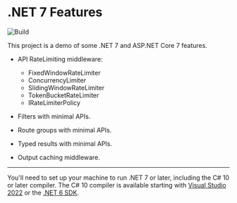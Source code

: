 # .NET 7 Features
![Build](https://github.com/falberthen/NET7.Features/actions/workflows/net7-build.yml/badge.svg)

This project is a demo of some .NET 7 and ASP.NET Core 7 features.

- API RateLimiting middleware:
   - FixedWindowRateLimiter
   - ConcurrencyLimiter
   - SlidingWindowRateLimiter
   - TokenBucketRateLimiter
   - IRateLimiterPolicy
	
- Filters with minimal APIs.
- Route groups with minimal APIs.
- Typed results with minimal APIs.
- Output caching middleware.

---

You'll need to set up your machine to run .NET 7 or later, including the C# 10 or later compiler. 
The C# 10 compiler is available starting with <a href="https://visualstudio.microsoft.com/vs/">Visual Studio 2022</a> or the <a href="https://dotnet.microsoft.com/download">.NET 6 SDK</a>.